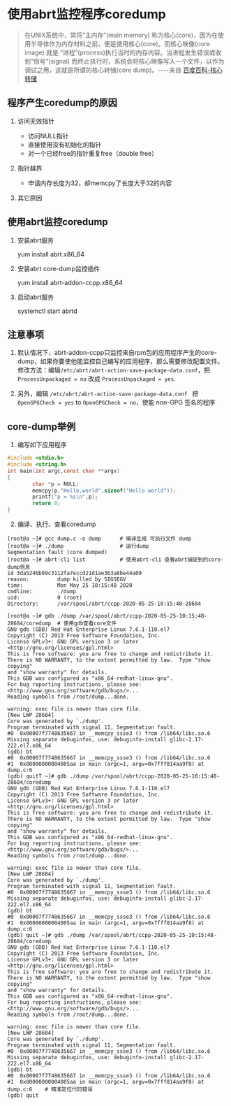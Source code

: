 # 使用abrt监控程序coredump

> 在UNIX系统中，常将“主内存”(main memory) 称为核心(core)，因为在使用半导体作为内存材料之前，便是使用核心(core)。而核心映像(core image) 就是 “进程”(process)执行当时的内存内容。当进程发生错误或收到“信号”(signal) 而终止执行时，系统会将核心映像写入一个文件，以作为调试之用，这就是所谓的核心转储(core dump)。----来自 [百度百科-核心转储](https://baike.baidu.com/item/%E6%A0%B8%E5%BF%83%E8%BD%AC%E5%82%A8/16772089?fromtitle=core%20dump&fromid=2971395&fr=aladdin)

## 程序产生coredump的原因

1. 访问无效指针
   * 访问NULL指针
   * 直接使用没有初始化的指针
   * 对一个已经free的指针重复free（double free）
2. 指针越界
   * 申请内存长度为32，却memcpy了长度大于32的内容

3. 其它原因

## 使用abrt监控coredump

1. 安装abrt服务
   
   yum install abrt.x86_64

2. 安装abrt core-dump监控插件

   yum install abrt-addon-ccpp.x86_64

3. 启动abrt服务

    systemctl start abrtd

## 注意事项

1. 默认情况下，abrt-addon-ccpp只监控来自rpm包的应用程序产生的core-dump，如果你要使他能监控自己编写的应用程序，那么需要修改配置文件。修改方法：编辑`/etc/abrt/abrt-action-save-package-data.conf`，把`ProcessUnpackaged = no` 改成 `ProcessUnpackaged = yes`.

2. 另外，编辑 `/etc/abrt/abrt-action-save-package-data.conf ` 把 `OpenGPGCheck = yes` to `OpenGPGCheck = no`，使能 non-GPG 签名的程序

## core-dump举例

1. 编写如下应用程序

```c
#include <stdio.h>
#include <string.h>
int main(int argc,const char **argv)
{
        char *p = NULL;
        memcpy(p,"Hello,world",sizeof("Hello world"));
        printf("p = %s\n",p);
        return 0;
}
```

2. 编译、执行、查看coredump

```shell
[root@a ~]# gcc dump.c -o dump      # 编译生成 可执行文件 dump
[root@a ~]# ./dump                  # 运行dump
Segmentation fault (core dumped)
[root@a ~]# abrt-cli list           # 使用abrt-cli 查看abrt捕捉到的core-dump信息
id 3da5246b89c3112fa7eccd21d1ae363a8be44a09
reason:         dump killed by SIGSEGV
time:           Mon May 25 10:15:48 2020
cmdline:        ./dump
uid:            0 (root)
Directory:      /var/spool/abrt/ccpp-2020-05-25-10:15:48-28684

[root@a ~]# gdb ./dump /var/spool/abrt/ccpp-2020-05-25-10:15:48-28684/coredump  # 使用gdb查看core文件
GNU gdb (GDB) Red Hat Enterprise Linux 7.6.1-110.el7
Copyright (C) 2013 Free Software Foundation, Inc.
License GPLv3+: GNU GPL version 3 or later <http://gnu.org/licenses/gpl.html>
This is free software: you are free to change and redistribute it.
There is NO WARRANTY, to the extent permitted by law.  Type "show copying"
and "show warranty" for details.
This GDB was configured as "x86_64-redhat-linux-gnu".
For bug reporting instructions, please see:
<http://www.gnu.org/software/gdb/bugs/>...
Reading symbols from /root/dump...done.

warning: exec file is newer than core file.
[New LWP 28684]
Core was generated by `./dump'.
Program terminated with signal 11, Segmentation fault.
#0  0x00007f7748635667 in __memcpy_ssse3 () from /lib64/libc.so.6
Missing separate debuginfos, use: debuginfo-install glibc-2.17-222.el7.x86_64
(gdb) bt
#0  0x00007f7748635667 in __memcpy_ssse3 () from /lib64/libc.so.6
#1  0x00000000004005aa in main (argc=1, argv=0x7fff014aa9f8) at dump.c:6
(gdb) quitT ~]# gdb ./dump /var/spool/abrt/ccpp-2020-05-25-10:15:48-28684/coredump
GNU gdb (GDB) Red Hat Enterprise Linux 7.6.1-110.el7
Copyright (C) 2013 Free Software Foundation, Inc.
License GPLv3+: GNU GPL version 3 or later <http://gnu.org/licenses/gpl.html>
This is free software: you are free to change and redistribute it.
There is NO WARRANTY, to the extent permitted by law.  Type "show copying"
and "show warranty" for details.
This GDB was configured as "x86_64-redhat-linux-gnu".
For bug reporting instructions, please see:
<http://www.gnu.org/software/gdb/bugs/>...
Reading symbols from /root/dump...done.

warning: exec file is newer than core file.
[New LWP 28684]
Core was generated by `./dump'.
Program terminated with signal 11, Segmentation fault.
#0  0x00007f7748635667 in __memcpy_ssse3 () from /lib64/libc.so.6
Missing separate debuginfos, use: debuginfo-install glibc-2.17-222.el7.x86_64
(gdb) bt
#0  0x00007f7748635667 in __memcpy_ssse3 () from /lib64/libc.so.6
#1  0x00000000004005aa in main (argc=1, argv=0x7fff014aa9f8) at dump.c:6
(gdb) quit ~]# gdb ./dump /var/spool/abrt/ccpp-2020-05-25-10:15:48-28684/coredump
GNU gdb (GDB) Red Hat Enterprise Linux 7.6.1-110.el7
Copyright (C) 2013 Free Software Foundation, Inc.
License GPLv3+: GNU GPL version 3 or later <http://gnu.org/licenses/gpl.html>
This is free software: you are free to change and redistribute it.
There is NO WARRANTY, to the extent permitted by law.  Type "show copying"
and "show warranty" for details.
This GDB was configured as "x86_64-redhat-linux-gnu".
For bug reporting instructions, please see:
<http://www.gnu.org/software/gdb/bugs/>...
Reading symbols from /root/dump...done.

warning: exec file is newer than core file.
[New LWP 28684]
Core was generated by `./dump'.
Program terminated with signal 11, Segmentation fault.
#0  0x00007f7748635667 in __memcpy_ssse3 () from /lib64/libc.so.6
Missing separate debuginfos, use: debuginfo-install glibc-2.17-222.el7.x86_64
(gdb) bt
#0  0x00007f7748635667 in __memcpy_ssse3 () from /lib64/libc.so.6
#1  0x00000000004005aa in main (argc=1, argv=0x7fff014aa9f8) at dump.c:6    # 精准定位代码错误
(gdb) quit
```

